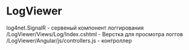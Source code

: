 LogViewer
=========

log4net.SignalR - сервеный компонент логгирования
/LogViewer/Views/Log/Index.cshtml - Верстка для просмотра логгов
/LogViewer/Angular/js/controllers.js - контроллер
